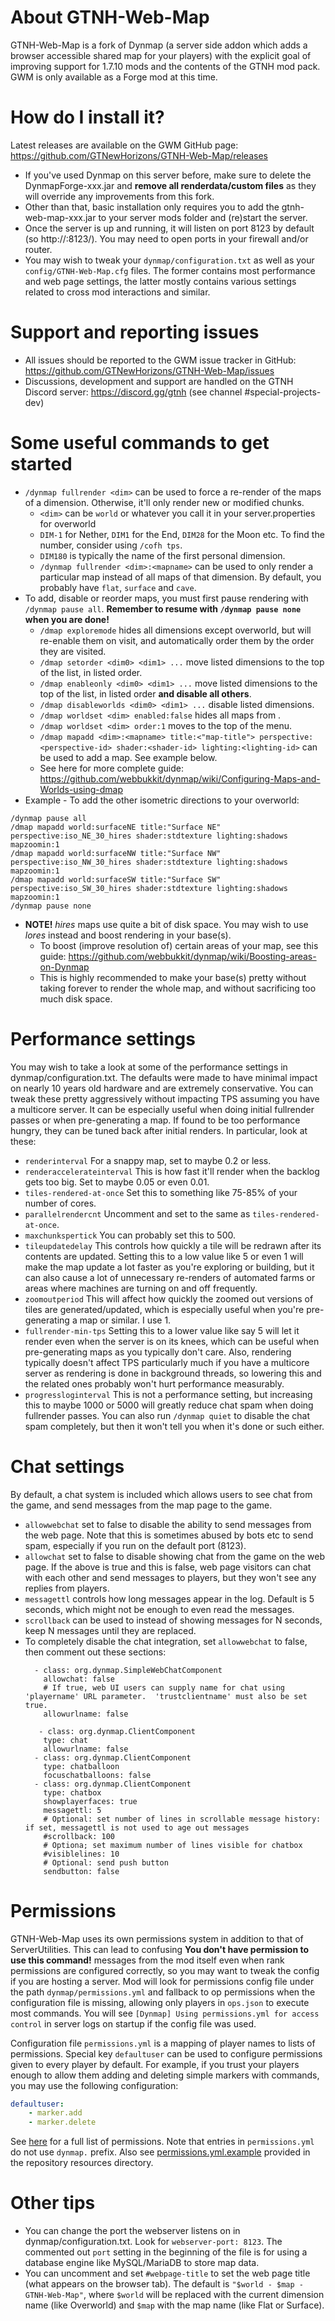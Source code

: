 # About GTNH-Web-Map
GTNH-Web-Map is a fork of Dynmap (a server side addon which adds a browser accessible shared map for your players) with the explicit goal of improving support for 1.7.10 mods and the contents of the GTNH mod pack. GWM is only available as a Forge mod at this time.

# How do I install it?
Latest releases are available on the GWM GitHub page: https://github.com/GTNewHorizons/GTNH-Web-Map/releases

* If you've used Dynmap on this server before, make sure to delete the DynmapForge-xxx.jar and **remove all renderdata/custom files** as they will override any improvements from this fork.
* Other than that, basic installation only requires you to add the gtnh-web-map-xxx.jar to your server mods folder and (re)start the server.
* Once the server is up and running, it will listen on port 8123 by default (so http://<server-address>:8123/). You may need to open ports in your firewall and/or router.
* You may wish to tweak your `dynmap/configuration.txt` as well as your `config/GTNH-Web-Map.cfg` files. The former contains most performance and web page settings, the latter mostly contains various settings related to cross mod interactions and similar.

# Support and reporting issues
* All issues should be reported to the GWM issue tracker in GitHub: https://github.com/GTNewHorizons/GTNH-Web-Map/issues
* Discussions, development and support are handled on the GTNH Discord server: https://discord.gg/gtnh (see channel #special-projects-dev)

# Some useful commands to get started
* `/dynmap fullrender <dim>` can be used to force a re-render of the maps of a dimension. Otherwise, it'll only render new or modified chunks.
    * `<dim>` can be `world` or whatever you call it in your server.properties for overworld
    * `DIM-1` for Nether, `DIM1` for the End, `DIM28` for the Moon etc. To find the number, consider using `/cofh tps`.
    * `DIM180` is typically the name of the first personal dimension.
    * `/dynmap fullrender <dim>:<mapname>` can be used to only render a particular map instead of all maps of that dimension. By default, you probably have `flat`, `surface` and `cave`.
* To add, disable or reorder maps, you must first pause rendering with `/dynmap pause all`. **Remember to resume with `/dynmap pause none` when you are done!**
    * `/dmap exploremode` hides all dimensions except overworld, but will re-enable them on visit, and automatically order them by the order they are visited.
    * `/dmap setorder <dim0> <dim1> ...` move listed dimensions to the top of the list, in listed order.
    * `/dmap enableonly <dim0> <dim1> ...` move listed dimensions to the top of the list, in listed order **and disable all others**.
    * `/dmap disableworlds <dim0> <dim1> ...` disable listed dimensions.
    * `/dmap worldset <dim> enabled:false` hides all maps from <dim>.
    * `/dmap worldset <dim> order:1` moves <dim> to the top of the menu.
    * `/dmap mapadd <dim>:<mapname> title:<"map-title"> perspective:<perspective-id> shader:<shader-id> lighting:<lighting-id>` can be used to add a map. See example below.
    * See here for more complete guide: https://github.com/webbukkit/dynmap/wiki/Configuring-Maps-and-Worlds-using-dmap
* Example - To add the other isometric directions to your overworld:
```
/dynmap pause all
/dmap mapadd world:surfaceNE title:"Surface NE" perspective:iso_NE_30_hires shader:stdtexture lighting:shadows mapzoomin:1
/dmap mapadd world:surfaceNW title:"Surface NW" perspective:iso_NW_30_hires shader:stdtexture lighting:shadows mapzoomin:1
/dmap mapadd world:surfaceSW title:"Surface SW" perspective:iso_SW_30_hires shader:stdtexture lighting:shadows mapzoomin:1
/dynmap pause none
```
* **NOTE!** _hires_ maps use quite a bit of disk space. You may wish to use _lores_ instead and boost rendering in your base(s).
    * To boost (improve resolution of) certain areas of your map, see this guide: https://github.com/webbukkit/dynmap/wiki/Boosting-areas-on-Dynmap
    * This is highly recommended to make your base(s) pretty without taking forever to render the whole map, and without sacrificing too much disk space.

# Performance settings
You may wish to take a look at some of the performance settings in dynmap/configuration.txt. The defaults were made to have minimal impact on nearly 10 years old hardware and are extremely conservative. You can tweak these pretty aggressively without impacting TPS assuming you have a multicore server. It can be especially useful when doing initial fullrender passes or when pre-generating a map. If found to be too performance hungry, they can be tuned back after initial renders. In particular, look at these:
* `renderinterval` For a snappy map, set to maybe 0.2 or less.  
* `renderaccelerateinterval` This is how fast it'll render when the backlog gets too big. Set to maybe 0.05 or even 0.01.
* `tiles-rendered-at-once` Set this to something like 75-85% of your number of cores.
* `parallelrendercnt` Uncomment and set to the same as `tiles-rendered-at-once`.
* `maxchunkspertick` You can probably set this to 500.
* `tileupdatedelay` This controls how quickly a tile will be redrawn after its contents are updated. Setting this to a low value like 5 or even 1 will make the map update a lot faster as you're exploring or building, but it can also cause a lot of unnecessary re-renders of automated farms or areas where machines are turning on and off frequently. 
* `zoomoutperiod` This will affect how quickly the zoomed out versions of tiles are generated/updated, which is especially useful when you're pre-generating a map or similar. I use 1.
* `fullrender-min-tps` Setting this to a lower value like say 5 will let it render even when the server is on its knees, which can be useful when pre-generating maps as you typically don't care. Also, rendering typically doesn't affect TPS particularly much if you have a multicore server as rendering is done in background threads, so lowering this and the related ones probably won't hurt performance measurably.
* `progressloginterval` This is not a performance setting, but increasing this to maybe 1000 or 5000 will greatly reduce chat spam when doing fullrender passes. You can also run `/dynmap quiet` to disable the chat spam completely, but then it won't tell you when it's done or such either.

# Chat settings
By default, a chat system is included which allows users to see chat from the game, and send messages from the map page to the game. 
* `allowwebchat` set to false to disable the ability to send messages from the web page. Note that this is sometimes abused by bots etc to send spam, especially if you run on the default port (8123).
* `allowchat` set to false to disable showing chat from the game on the web page. If the above is true and this is false, web page visitors can chat with each other and send messages to players, but they won't see any replies from players.
* `messagettl` controls how long messages appear in the log. Default is 5 seconds, which might not be enough to even read the messages.
* `scrollback` can be used to instead of showing messages for N seconds, keep N messages until they are replaced.
* To completely disable the chat integration, set `allowwebchat` to false, then comment out these sections:
  ``` 
    - class: org.dynmap.SimpleWebChatComponent
      allowchat: false
      # If true, web UI users can supply name for chat using 'playername' URL parameter.  'trustclientname' must also be set true.
      allowurlname: false
  ```
  ```
     - class: org.dynmap.ClientComponent
      type: chat
      allowurlname: false
    - class: org.dynmap.ClientComponent
      type: chatballoon
      focuschatballoons: false
    - class: org.dynmap.ClientComponent
      type: chatbox
      showplayerfaces: true
      messagettl: 5
      # Optional: set number of lines in scrollable message history: if set, messagettl is not used to age out messages
      #scrollback: 100
      # Optiona; set maximum number of lines visible for chatbox
      #visiblelines: 10
      # Optional: send push button
      sendbutton: false
  ```

# Permissions

GTNH-Web-Map uses its own permissions system in addition to that of ServerUtilities. This can lead to confusing **You don't have permission to use this command!** messages from the mod itself even when rank permissions are configured correctly, so you may want to tweak the config if you are hosting a server. Mod will look for permissions config file under the path `dynmap/permissions.yml` and fallback to op permissions when the configuration file is missing, allowing only players in `ops.json` to execute most commands. You will see `[Dynmap] Using permissions.yml for access control` in server logs on startup if the config file was used.

Configuration file `permissions.yml` is a mapping of player names to lists of permissions. Special key `defaultuser` can be used to configure permissions given to every player by default. For example, if you trust your players enough to allow them adding and deleting simple markers with commands, you may use the following configuration:

```yaml
defaultuser:
    - marker.add
    - marker.delete
```

See [here](https://github.com/webbukkit/dynmap/wiki/Permissions) for a full list of permissions. Note that entries in `permissions.yml` do not use `dynmap.` prefix. Also see [permissions.yml.example](./src/main/resources/permissions.yml.example) provided in the repository resources directory.

# Other tips
* You can change the port the webserver listens on in dynmap/configuration.txt. Look for `webserver-port: 8123`. The commented out `port` setting in the beginning of the file is for using a database engine like MySQL/MariaDB to store map data.
* You can uncomment and set `#webpage-title` to set the web page title (what appears on the browser tab). The default is `"$world - $map - GTNH-Web-Map"`, where `$world` will be replaced with the current dimension name (like Overworld) and `$map` with the map name (like Flat or Surface).
